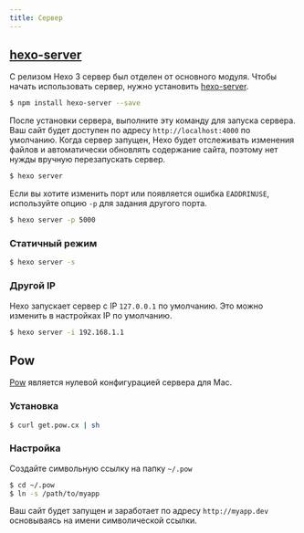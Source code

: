 ```yaml
---
title: Сервер
---
```

## [hexo-server]

С релизом Hexo 3 сервер был отделен от основного модуля. Чтобы начать использовать сервер, нужно установить [hexo-server].

``` bash
$ npm install hexo-server --save
```

После установки сервера, выполните эту команду для запуска сервера. Ваш сайт будет доступен по адресу `http://localhost:4000` по умолчанию. Когда сервер запущен, Hexo будет отслеживать изменения файлов и автоматически обновлять содержание сайта, поэтому нет нужды вручную перезапускать сервер.

``` bash
$ hexo server
```

Если вы хотите изменить порт или появляется ошибка `EADDRINUSE`, используйте опцию `-p` для задания другого порта.

``` bash
$ hexo server -p 5000
```

### Статичный режим

``` bash
$ hexo server -s
```

### Другой IP

Hexo запускает сервер с IP `127.0.0.1` по умолчанию. Это можно изменить в настройках IP по умолчанию.

``` bash
$ hexo server -i 192.168.1.1
```

## Pow

[Pow] является нулевой конфигурацией сервера для Mac.

### Установка

``` bash
$ curl get.pow.cx | sh
```

### Настройка

Создайте символьную ссылку на папку `~/.pow`

``` bash
$ cd ~/.pow
$ ln -s /path/to/myapp
```

Ваш сайт будет запущен и заработает по адресу `http://myapp.dev` основываясь на имени символической ссылки.

[hexo-server]: https://github.com/hexojs/hexo-server
[Pow]: http://pow.cx/

